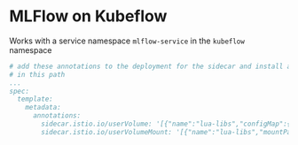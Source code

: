 # MLFlow on Kubeflow

Works with a service namespace `mlflow-service` in the `kubeflow` namespace
```yaml
# add these annotations to the deployment for the sidecar and install all the manifest
# in this path
...
spec:
  template:
    metadata:
      annotations:
        sidecar.istio.io/userVolume: '[{"name":"lua-libs","configMap":{"name":"lua.lib"}}]'
        sidecar.istio.io/userVolumeMount: '[{"name":"lua-libs","mountPath":"/tmp/lib/lua"}]'
```
